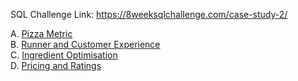 SQL Challenge Link: https://8weeksqlchallenge.com/case-study-2/

A. [Pizza Metric](https://github.com/ritusantra/SQL-Projects/blob/main/Pizza%20Runner/Pizza%20Metrics.sql) <br>
B. [Runner and Customer Experience](https://github.com/ritusantra/SQL-Projects/blob/main/Pizza%20Runner/Runner%20and%20Customer%20Experience.sql) <br>
C. [Ingredient Optimisation](https://github.com/ritusantra/SQL-Projects/blob/main/Pizza%20Runner/Ingredient%20Optimisation.sql) <br>
D. [Pricing and Ratings](https://github.com/ritusantra/SQL-Projects/blob/main/Pizza%20Runner/Pricing%20and%20Ratings.sql) <br>


